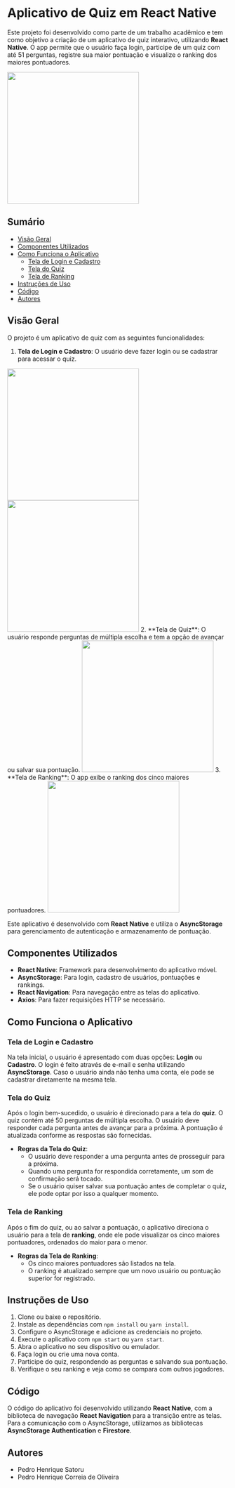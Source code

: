 # Aplicativo de Quiz em React Native

Este projeto foi desenvolvido como parte de um trabalho acadêmico e tem como objetivo a criação de um aplicativo de quiz interativo, utilizando **React Native**. O app permite que o usuário faça login, participe de um quiz com até 51 perguntas, registre sua maior pontuação e visualize o ranking dos maiores pontuadores.

 <img src="Imagens_quiz/Perguntas.jpeg" width="300">

## Sumário

- [Visão Geral](#visão-geral)
- [Componentes Utilizados](#componentes-utilizados)
- [Como Funciona o Aplicativo](#como-funciona-o-aplicativo)
  - [Tela de Login e Cadastro](#tela-de-login-e-cadastro)
  - [Tela do Quiz](#tela-do-quiz)
  - [Tela de Ranking](#tela-de-ranking)
- [Instruções de Uso](#instruções-de-uso)
- [Código](#código)
- [Autores](#autores)

## Visão Geral

O projeto é um aplicativo de quiz com as seguintes funcionalidades:

1. **Tela de Login e Cadastro**: O usuário deve fazer login ou se cadastrar para acessar o quiz.
<img src="Imagens_quiz/TelaCadastro.jpeg" width="300">
<img src="Imagens_quiz/TelaLogin.jpeg" width="300">  
2. **Tela de Quiz**: O usuário responde perguntas de múltipla escolha e tem a opção de avançar ou salvar sua pontuação.
 <img src="Imagens_quiz/Perguntas.jpeg" width="300">
3. **Tela de Ranking**: O app exibe o ranking dos cinco maiores pontuadores.
 <img src="Imagens_quiz/TelaRanking.jpeg" width="300">

Este aplicativo é desenvolvido com **React Native** e utiliza o **AsyncStorage** para gerenciamento de autenticação e armazenamento de pontuação.

## Componentes Utilizados

- **React Native**: Framework para desenvolvimento do aplicativo móvel.
- **AsyncStorage**: Para login, cadastro de usuários, pontuações e rankings.
- **React Navigation**: Para navegação entre as telas do aplicativo.
- **Axios**: Para fazer requisições HTTP se necessário.

## Como Funciona o Aplicativo

### Tela de Login e Cadastro

Na tela inicial, o usuário é apresentado com duas opções: **Login** ou **Cadastro**. O login é feito através de e-mail e senha utilizando **AsyncStorage**. Caso o usuário ainda não tenha uma conta, ele pode se cadastrar diretamente na mesma tela.

### Tela do Quiz

Após o login bem-sucedido, o usuário é direcionado para a tela do **quiz**. O quiz contém até 50 perguntas de múltipla escolha. O usuário deve responder cada pergunta antes de avançar para a próxima. A pontuação é atualizada conforme as respostas são fornecidas.

- **Regras da Tela do Quiz**:
  - O usuário deve responder a uma pergunta antes de prosseguir para a próxima.
  - Quando uma pergunta for respondida corretamente, um som de confirmação será tocado.
  - Se o usuário quiser salvar sua pontuação antes de completar o quiz, ele pode optar por isso a qualquer momento.

### Tela de Ranking

Após o fim do quiz, ou ao salvar a pontuação, o aplicativo direciona o usuário para a tela de **ranking**, onde ele pode visualizar os cinco maiores pontuadores, ordenados do maior para o menor.

- **Regras da Tela de Ranking**:
  - Os cinco maiores pontuadores são listados na tela.
  - O ranking é atualizado sempre que um novo usuário ou pontuação superior for registrado.

## Instruções de Uso

1. Clone ou baixe o repositório.
2. Instale as dependências com `npm install` ou `yarn install`.
3. Configure o AsyncStorage e adicione as credenciais no projeto.
4. Execute o aplicativo com `npm start` ou `yarn start`.
5. Abra o aplicativo no seu dispositivo ou emulador.
6. Faça login ou crie uma nova conta.
7. Participe do quiz, respondendo as perguntas e salvando sua pontuação.
8. Verifique o seu ranking e veja como se compara com outros jogadores.

## Código

O código do aplicativo foi desenvolvido utilizando **React Native**, com a biblioteca de navegação **React Navigation** para a transição entre as telas. Para a comunicação com o AsyncStorage, utilizamos as bibliotecas **AsyncStorage Authentication** e **Firestore**.

## Autores

- Pedro Henrique Satoru
- Pedro Henrique Correia de Oliveira
